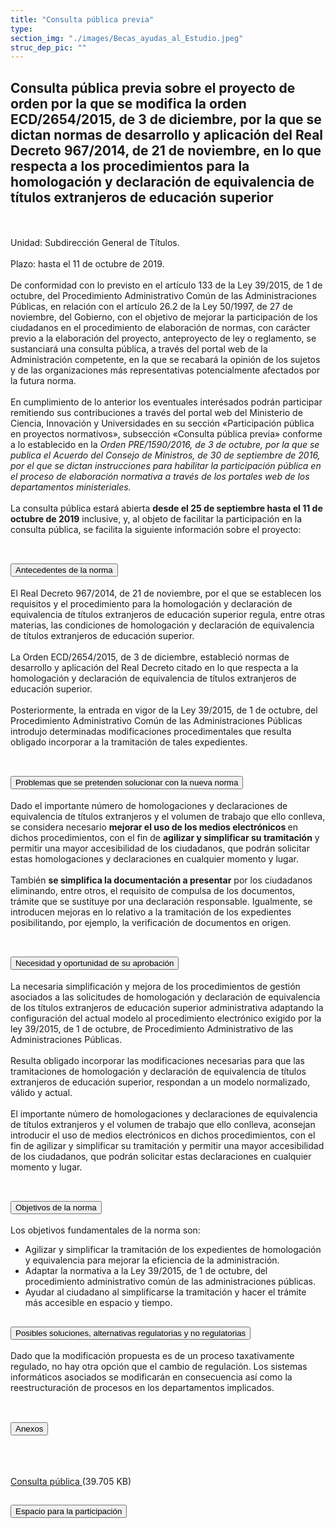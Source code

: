 ```yaml
---
title: "Consulta pública previa"
type: 
section_img: "./images/Becas_ayudas_al_Estudio.jpeg"
struc_dep_pic: ""
---
```

## Consulta pública previa sobre el proyecto de orden por la que se modifica la orden ECD/2654/2015, de 3 de diciembre, por la que se dictan normas de desarrollo y aplicación del Real Decreto 967/2014, de 21 de noviembre, en lo que respecta a los procedimientos para la homologación y declaración de equivalencia de títulos extranjeros de educación superior
<br><br>
Unidad: Subdirección General de Títulos.<br><br>
Plazo: hasta el 11 de octubre de 2019.<br><br>
De conformidad con lo previsto en el artículo 133 de la Ley 39/2015, de 1 de octubre, del Procedimiento Administrativo Común de las Administraciones Públicas, en relación con el artículo 26.2 de la Ley 50/1997, de 27 de noviembre, del Gobierno, con el objetivo de mejorar la participación de los ciudadanos en el procedimiento de elaboración de normas, con carácter previo a la elaboración del proyecto, anteproyecto de ley o reglamento, se sustanciará una consulta pública, a través del portal web de la Administración competente, en la que se recabará la opinión de los sujetos y de las organizaciones más representativas potencialmente afectados por la futura norma.<br><br>
En cumplimiento de lo anterior los eventuales interésados podrán participar remitiendo sus contribuciones a través del portal web del Ministerio de Ciencia, Innovación y Universidades en su sección «Participación pública en proyectos normativos», subsección «Consulta pública previa» conforme a lo establecido en la <i>Orden PRE/1590/2016, de 3 de octubre, por la que se publica el Acuerdo del Consejo de Ministros, de 30 de septiembre de 2016, por el que se dictan instrucciones para habilitar la participación pública en el proceso de elaboración normativa a través de los portales web de los departamentos ministeriales.</i><br><br>
La consulta pública estará abierta <b>desde el 25 de septiembre hasta el 11 de octubre de 2019</b> inclusive, y, al objeto de facilitar la participación en la consulta pública, se facilita la siguiente información sobre el proyecto:<br><br>
    <article>
        <div class="container container_xl_accoordion p-0">
            <div class="row mt-4">
                <div class="col-lg-12 content_collapse mb-120">
                                <div class="accordion" id="accordionPanelsStayOpenExample">
                                    <div class="accordion-item">
                                        <h2 class="accordion-header" id="panelsStayOpen-headingOne">
                                            <button class="accordion-button collapsed" type="button" data-bs-toggle="collapse" data-bs-target="#panelsStayOpen-collapseOne" aria-expanded="false" aria-controls="panelsStayOpen-collapseOne">
                                               Antecedentes de la norma
                                            </button>
                                        </h2>
                                        <div id="panelsStayOpen-collapseOne" class="accordion-collapse collapse " aria-labelledby="panelsStayOpen-headingOne">
                                            <div class="accordion-body">
                                                <article id="section_link">
                                                    <div class="container-fluid">
                                                        <div class="row">
                                                            <div class="col-12">
                                                               El Real Decreto 967/2014, de 21 de noviembre, por el que se establecen los requisitos y el procedimiento para la homologación y declaración de equivalencia de títulos extranjeros de educación superior regula, entre otras materias, las condiciones de homologación y declaración de equivalencia de títulos extranjeros de educación superior.<br><br>
								La Orden ECD/2654/2015, de 3 de diciembre, estableció normas de desarrollo y aplicación del Real Decreto citado en lo que respecta a la homologación y declaración de equivalencia de títulos extranjeros de educación superior. <br><br>
								Posteriormente, la entrada en vigor de la Ley 39/2015, de 1 de octubre, del Procedimiento Administrativo Común de las Administraciones Públicas introdujo determinadas modificaciones procedimentales que resulta obligado incorporar a la tramitación de tales expedientes. <br><br>
                                                            </div>
                                                        </div>
                                                    </div>
                                                </article>
                                            </div>
                                        </div>
                                    </div>
                                    <div class="accordion-item">
                                        <h2 class="accordion-header" id="panelsStayOpen-headingTwo">
                                            <button class="accordion-button collapsed" type="button" data-bs-toggle="collapse" data-bs-target="#panelsStayOpen-collapseTwo" aria-expanded="false">
                                                Problemas que se pretenden solucionar con la nueva norma
                                            </button>
                                        </h2>
                                        <div id="panelsStayOpen-collapseTwo" class="accordion-collapse collapse" aria-labelledby="panelsStayOpen-headingTwo">
                                            <div class="accordion-body">
                                                <article id="section_link">
                                                    <div class="container-fluid">
                                                        <div class="row">
                                                            <div class="col-12">
								Dado el importante número de homologaciones y declaraciones de equivalencia de títulos extranjeros y el volumen de trabajo que ello conlleva, se considera necesario <b>mejorar el uso de los medios electrónicos </b>en dichos procedimientos, con el fin de <b>agilizar y simplificar su tramitación</b> y permitir una mayor accesibilidad de los ciudadanos, que podrán solicitar estas homologaciones y declaraciones en cualquier momento y lugar.<br><br>
								También <b>se simplifica la documentación a presentar</b> por los ciudadanos eliminando, entre otros, el requisito de compulsa de los documentos, trámite que se sustituye por una declaración responsable. Igualmente, se introducen mejoras en lo relativo a la tramitación de los expedientes posibilitando, por ejemplo, la verificación de documentos en origen.<br><br>
                                                            </div>
                                                        </div>
                                                    </div>
                                                </article>
                                            </div>
                                        </div>
				</div>
                                    <div class="accordion-item">
                                        <h2 class="accordion-header" id="panelsStayOpen-headingTree">
                                            <button class="accordion-button collapsed" type="button" data-bs-toggle="collapse" data-bs-target="#panelsStayOpen-collapseTree" aria-expanded="false">
                                                 Necesidad y oportunidad de su aprobación
                                            </button>
                                        </h2>
                                        <div id="panelsStayOpen-collapseTree" class="accordion-collapse collapse" aria-labelledby="panelsStayOpen-headingTree">
                                            <div class="accordion-body">
                                                <article id="section_link">
                                                    <div class="container-fluid">
                                                        <div class="row">
                                                            <div class="col-12">
                                                        	La necesaria simplificación y mejora de los procedimientos de gestión asociados a las solicitudes de homologación y declaración de equivalencia de los títulos extranjeros de educación superior administrativa adaptando la configuración del actual modelo al procedimiento electrónico exigido por la ley 39/2015, de 1 de octubre, de Procedimiento Administrativo de las Administraciones Públicas.<br><br>
								Resulta obligado incorporar las modificaciones necesarias para que las tramitaciones de homologación y declaración de equivalencia de títulos extranjeros de educación superior, respondan a un modelo normalizado, válido y actual.<br><br>
								El importante número de homologaciones y declaraciones de equivalencia de títulos extranjeros y el volumen de trabajo que ello conlleva, aconsejan introducir el uso de medios electrónicos en dichos procedimientos, con el fin de agilizar y simplificar su tramitación y permitir una mayor accesibilidad de los ciudadanos, que podrán solicitar estas declaraciones en cualquier momento y lugar.<br><br>
								</div>
                                                        </div>
                                                    </div>
                                                </article>
                                            </div>
                                        </div>
                                    </div>
                                    <div class="accordion-item">
                                        <h2 class="accordion-header" id="panelsStayOpen-headingFour">
                                            <button class="accordion-button collapsed" type="button" data-bs-toggle="collapse" data-bs-target="#panelsStayOpen-collapseFour" aria-expanded="false">
                                                Objetivos de la norma
						</button>
                                        </h2>
                                        <div id="panelsStayOpen-collapseFour" class="accordion-collapse collapse" aria-labelledby="panelsStayOpen-headingFour">
                                            <div class="accordion-body">
                                                <article id="section_link">
                                                    <div class="container-fluid">
                                                        <div class="row">
                                                            <div class="col-12">
                                                              Los objetivos fundamentales de la norma son:
								<ul>
									<li>Agilizar y simplificar la tramitación de los expedientes de homologación y equivalencia para mejorar la eficiencia de la administración.</li>
									<li>Adaptar la normativa a la Ley 39/2015, de 1 de octubre, del procedimiento administrativo común de las administraciones públicas. </li>
									<li>Ayudar al ciudadano al simplificarse la tramitación y hacer el trámite más accesible en espacio y tiempo. </li>
								</ul>
                                                          </div>
                                                        </div>
                                                    </div>
                                                </article>
                                            </div>
                                        </div>
					</div>
										<div class="accordion-item">
                                        <h2 class="accordion-header" id="panelsStayOpen-headingFive">
                                            <button class="accordion-button collapsed" type="button" data-bs-toggle="collapse" data-bs-target="#panelsStayOpen-collapseFive" aria-expanded="false">
                                                Posibles soluciones, alternativas regulatorias y no regulatorias
                                            </button>
                                        </h2>
                                        <div id="panelsStayOpen-collapseFive" class="accordion-collapse collapse" aria-labelledby="panelsStayOpen-headingFive">
                                            <div class="accordion-body">
                                                <article id="section_link">
                                                    <div class="container-fluid">
                                                        <div class="row">
                                                            <div class="col-12">
                                                                Dado que la modificación propuesta es de un proceso taxativamente regulado, no hay otra opción que el cambio de regulación. Los sistemas informáticos asociados se modificarán en consecuencia así como la reestructuración de procesos en los departamentos implicados.<br><br>
                                                            </div>
                                                        </div>
                                                    </div>
                                                </article>
                                            </div>
                                        </div>
                                    </div>
										<div class="accordion-item">
                                        <h2 class="accordion-header" id="panelsStayOpen-headingSix">
                                            <button class="accordion-button collapsed" type="button" data-bs-toggle="collapse" data-bs-target="#panelsStayOpen-collapseSix" aria-expanded="false">
                                                Anexos
                                            </button>
                                        </h2>
                                        <div id="panelsStayOpen-collapseSix" class="accordion-collapse collapse" aria-labelledby="panelsStayOpen-headingSix">
                                            <div class="accordion-body">
                                                <article id="section_link">
                                                    <div class="container-fluid">
                                                        <div class="row">
                                                            <div class="col-12">
																<div class="col-lg-12 cards_download_cnt">  
																	<div class="row"> 
																		<div class="download_card"> 
																			<a class="card" href="{{<siteurl>}}/documentos/word/tu_administracion/Consulta_publica_procedimientos_homologacion.docx" target="_blank"> 
																			<div class="card-header"> 
																				<i class="fal fa-download"></i> 
																			</div> 
																			</a> 
																			<div class="card-body"> 
																				<p class="text_file"><a class="card" href="{{<siteurl>}}/documentos/word/tu_administracion/Consulta_publica_procedimientos_homologacion.docx" target="_blank">  
																				<span class="">
                                                                                Consulta pública
                                                                                </span></a><i style="color: blue" class="fal fa-file-word"></i> (39.705 KB)
																			</div>
																		</div>
																	</div>
																</div>
															</div>
														</div>
													</div>
                                                </article>
                                            </div>
                                        </div>
                                    </div>
					<div class="accordion-item">
                                        <h2 class="accordion-header" id="panelsStayOpen-headingSeven">
                                            <button class="accordion-button collapsed" type="button" data-bs-toggle="collapse" data-bs-target="#panelsStayOpen-collapseSeven" aria-expanded="false">
                                                Espacio para la participación
                                            </button>
                                        </h2>
                                        <div id="panelsStayOpen-collapseSeven" class="accordion-collapse collapse" aria-labelledby="panelsStayOpen-headingSeven">
                                            <div class="accordion-body">
                                                <article id="section_link">
                                                    <div class="container-fluid">
                                                        <div class="row">
                                                            <div class="col-12">
 							</div>
                                            </div>
                                        </div>
                                    </article>
                                </div>
                            </div>
                        </div>         
                    </div>
                </div>
            </div>
        </div>
    </article>
</section>